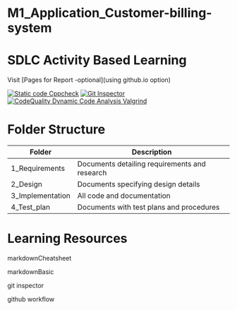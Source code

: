 # M1_Application_Customer-billing-system

# SDLC Activity Based Learning
Visit [Pages for Report -optional](using github.io option)


[![Static code Cppcheck](https://github.com/lokesh4309/M1_Application_Customer-billing-system/actions/workflows/cppcheck.yml/badge.svg)](https://github.com/lokesh4309/M1_Application_Customer-billing-system/actions/workflows/cppcheck.yml)  [![Git Inspector](https://github.com/lokesh4309/M1_Application_Customer-billing-system/actions/workflows/gitinspector.yml/badge.svg)](https://github.com/lokesh4309/M1_Application_Customer-billing-system/actions/workflows/gitinspector.yml)  [![CodeQuality Dynamic Code Analysis Valgrind](https://github.com/lokesh4309/M1_Application_Customer-billing-system/actions/workflows/valgrind.yml/badge.svg)](https://github.com/lokesh4309/M1_Application_Customer-billing-system/actions/workflows/valgrind.yml) 

# Folder Structure

|Folder	         |Description                                               |
|----------------|----------------------------------------------------------|
|1_Requirements  |Documents detailing requirements and research             |
|2_Design      	 |Documents specifying design details                       |
|3_Implementation|All code and documentation                                |
|4_Test_plan	 |Documents with test plans and procedures                 |

# Learning Resources
markdownCheatsheet

markdownBasic

git inspector

github workflow
